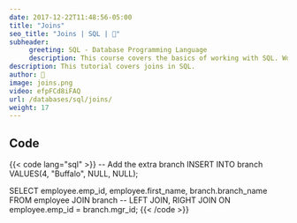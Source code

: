 ```yaml
---
date: 2017-12-22T11:48:56-05:00
title: "Joins"
seo_title: "Joins | SQL | 🦒"
subheader:
     greeting: SQL - Database Programming Language
     description: This course covers the basics of working with SQL. Work your way through the videos/articles and I'll teach you everything you need to know to interact with database management systems and create powerful relational databases!
description: This tutorial covers joins in SQL.
author: 🦒
image: joins.png
video: efpFCd8iFAQ
url: /databases/sql/joins/
weight: 17
---
```


## Code

{{< code lang="sql" >}}
-- Add the extra branch
INSERT INTO branch VALUES(4, "Buffalo", NULL, NULL);

SELECT employee.emp_id, employee.first_name, branch.branch_name
FROM employee
JOIN branch    -- LEFT JOIN, RIGHT JOIN
ON employee.emp_id = branch.mgr_id;
{{< /code >}}

